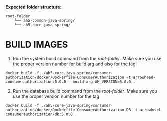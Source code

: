 **Expected folder structure:**

```
root-folder
	└── ah5-common-java-spring/
	└── ah5-core-java-spring/
```

# BUILD IMAGES

1) Run the system build command from the _root-folder_. Make sure you use the proper version number for build arg and also for the tag!

`docker build -f ./ah5-core-java-spring/consumer-authorization/docker/Dockerfile-ConsumerAuthorization -t arrowhead-consumerauthorization:5.0.0 --build-arg AH_VERSION=5.0.0 .`

2) Run the database build command from the _root-folder_. Make sure you use the proper version number for the tag.

`docker build -f ./ah5-core-java-spring/consumer-authorization/docker/Dockerfile-ConsumerAuthorization-DB -t arrowhead-consumerauthorization-db:5.0.0 .`
